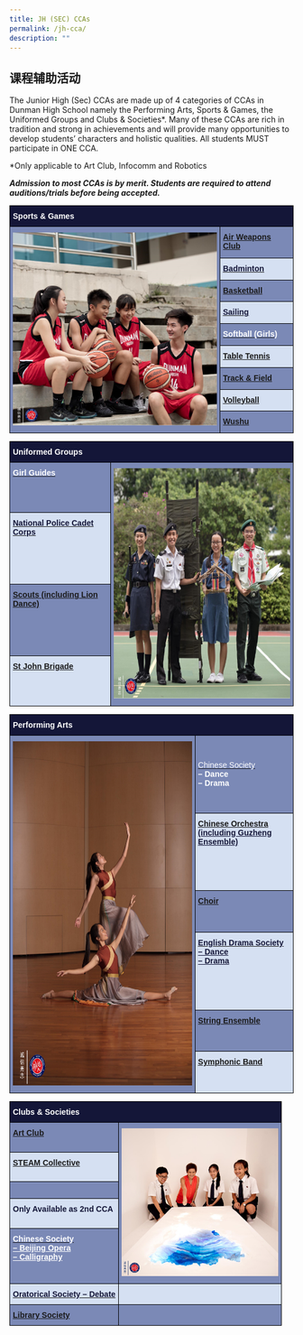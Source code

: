 ```yaml
---
title: JH (SEC) CCAs
permalink: /jh-cca/
description: ""
---
```

## 课程辅助活动  



The Junior High (Sec) CCAs are made up of 4 categories of CCAs in Dunman High School namely the Performing Arts, Sports & Games, the Uniformed Groups and Clubs & Societies\*. Many of these CCAs are rich in tradition and strong in achievements and will provide many opportunities to develop students’ characters and holistic qualities. All students MUST participate in ONE CCA.

\*Only applicable to Art Club, Infocomm and Robotics

_**Admission to most CCAs is by merit. Students are required to attend auditions/trials before being accepted.**_

<style type="text/css">
.tg  {border-collapse:collapse;border-spacing:0;}
.tg td{border-color:black;border-style:solid;border-width:1px;font-family:Arial, sans-serif;font-size:14px;
  overflow:hidden;padding:10px 5px;word-break:normal;}
.tg th{border-color:black;border-style:solid;border-width:1px;font-family:Arial, sans-serif;font-size:14px;
  font-weight:normal;overflow:hidden;padding:10px 5px;word-break:normal;}
.tg .tg-ytzc{background-color:#141638;color:#FFF;font-weight:bold;text-align:left;vertical-align:middle}
.tg .tg-463q{background-color:#7B89B6;color:#FFF;text-align:left;vertical-align:top}
.tg .tg-u0hb{background-color:#7B89B6;color:#FFF;font-weight:bold;text-align:left;text-decoration:underline;vertical-align:top}
.tg .tg-kye4{background-color:#D5E0F2;color:#141638;font-weight:bold;text-align:left;text-decoration:underline;vertical-align:top}
</style>
<table class="tg">
<thead>
  <tr>
    <th class="tg-ytzc" colspan="2"><span style="color:#FFF;background-color:#141638">Sports &amp; Games</span></th>
  </tr>
</thead>
<tbody>
  <tr>
    <td class="tg-463q" rowspan="9"><img src="/images/SportsGames.png" width="370" height="342"></td>
    <td class="tg-u0hb"><a href="/files/Sports_Air-Weapons-Club-JH.pdf"><span style="font-weight:bold">Air Weapons Club</span></a></td>
  </tr>
  <tr>
    <td class="tg-kye4"><a href="/files/Sports_Badminton-JH.pdf"><span style="color:#141638;background-color:#D5E0F2">Badminton</span></a></td>
  </tr>
  <tr>
    <td class="tg-u0hb"><a href="/files/Sports_Basketball-JH.pdf"><span style="font-weight:bold">Basketball</span></a></td>
  </tr>
  <tr>
    <td class="tg-kye4"><a href="/files/Sports_Sailing.pdf"><span style="color:#141638;background-color:#D5E0F2">Sailing</span></a></td>
  </tr>
  <tr>
    <td class="tg-u0hb"><a href="/files/Sports_Softball-JH.pdf"><span style="color:#FFF;background-color:#7B89B6">Softball (Girls)</span></a></td>
  </tr>
  <tr>
    <td class="tg-kye4"><a href="/files/Sports_Table-Tennis-JH.pdf"><span style="font-weight:bold">Table Tennis</span></a></td>
  </tr>
  <tr>
    <td class="tg-u0hb"><a href="/files/Sports_Track-Field-JH.pdf"><span style="font-weight:bold">Track &amp; Field</span></a></td>
  </tr>
  <tr>
    <td class="tg-kye4"><a href="/files/Sports_Volleyball-JH.pdf"><span style="font-weight:bold">Volleyball</span></a></td>
  </tr>
  <tr>
    <td class="tg-u0hb"><a href="/files/Sports_Wushu-JH.pdf"><span style="font-weight:bold">Wushu</span></a></td>
  </tr>
</tbody>
</table>

<style type="text/css">
.tg  {border-collapse:collapse;border-spacing:0;}
.tg td{border-color:black;border-style:solid;border-width:1px;font-family:Arial, sans-serif;font-size:14px;
  overflow:hidden;padding:10px 5px;word-break:normal;}
.tg th{border-color:black;border-style:solid;border-width:1px;font-family:Arial, sans-serif;font-size:14px;
  font-weight:normal;overflow:hidden;padding:10px 5px;word-break:normal;}
.tg .tg-ytzc{background-color:#141638;color:#FFF;font-weight:bold;text-align:left;vertical-align:middle}
.tg .tg-u0hb{background-color:#7B89B6;color:#FFF;font-weight:bold;text-align:left;text-decoration:underline;vertical-align:top}
.tg .tg-bl4q{background-color:#7B89B6;color:#FFF;text-align:left;vertical-align:middle}
.tg .tg-kye4{background-color:#D5E0F2;color:#141638;font-weight:bold;text-align:left;text-decoration:underline;vertical-align:top}
</style>
<table class="tg">
<thead>
  <tr>
    <th class="tg-ytzc" colspan="2"><span style="color:#FFF;background-color:#141638">Uniformed Groups</span></th>
  </tr>
</thead>
	
	
<tbody>
  <tr>
    <td class="tg-u0hb"><a href="/files/Uniformed-Groups-Girl-Guides-JH.pdf"><span style="color:#FFF;background-color:#7B89B6">Girl Guides</span></a></td>
    <td class="tg-bl4q" rowspan="4"><span style="color:#FFF;background-color:#7B89B6"> </span><img src="/images/UniformedGroups.png" width="416" height="408"></td>
  </tr>
  <tr>
    <td class="tg-kye4"><a href="/files/Uniformed-Groups-Police-Cadet-Corps-JH.pdf"><span style="color:#141638;background-color:#D5E0F2">National Police Cadet Corps</span></a></td>
  </tr>
  <tr>
    <td class="tg-u0hb"><a href="/files/Uniformed-Groups-Scouts_Lion-Dance-JH.pdf"><span style="font-weight:bold">Scouts (including Lion Dance)</span></a></td>
  </tr>
  <tr>
    <td class="tg-kye4"><a href="/files/Uniformed-Groups-St-John-Brigade-JH.pdf"><span style="font-weight:bold">St John Brigade</span></a></td>
  </tr>
</tbody>
</table>


<style type="text/css">
.tg  {border-collapse:collapse;border-spacing:0;}
.tg td{border-color:black;border-style:solid;border-width:1px;font-family:Arial, sans-serif;font-size:14px;
  overflow:hidden;padding:10px 5px;word-break:normal;}
.tg th{border-color:black;border-style:solid;border-width:1px;font-family:Arial, sans-serif;font-size:14px;
  font-weight:normal;overflow:hidden;padding:10px 5px;word-break:normal;}
.tg .tg-ytzc{background-color:#141638;color:#FFF;font-weight:bold;text-align:left;vertical-align:middle}
.tg .tg-463q{background-color:#7B89B6;color:#FFF;text-align:left;vertical-align:top}
.tg .tg-bl4q{background-color:#7B89B6;color:#FFF;text-align:left;vertical-align:middle}
.tg .tg-kye4{background-color:#D5E0F2;color:#141638;font-weight:bold;text-align:left;text-decoration:underline;vertical-align:top}
.tg .tg-u0hb{background-color:#7B89B6;color:#FFF;font-weight:bold;text-align:left;text-decoration:underline;vertical-align:top}
</style>
<table class="tg">
<thead>
  <tr>
    <th class="tg-ytzc" colspan="2"><span style="color:#FFF;background-color:#141638">Performing Arts</span></th>
  </tr>
</thead>
<tbody>
  <tr>
    <td class="tg-463q" rowspan="6"><img src="/images/PerformingArts.png" width="469" height="610"></td>
    <td class="tg-bl4q"><span style="color:#FFF;background-color:#7B89B6"> </span><a href="/files/Performing-Arts_Chinese-Society-JH-SH.pdf"><span style="color:#FFF;background-color:#7B89B6">Chinese Society</span></a><br><span style="font-weight:bold">– Dance</span><br><span style="font-weight:bold">– Drama</span></td>
  </tr>
  <tr>
    <td class="tg-kye4"><a href="/files/Performing-Arts_Chinese-Orchestra-JH-SH.pdf"><span style="font-weight:bold">Chinese Orchestra</span></a><br><span style="font-weight:bold">(including Guzheng Ensemble)</span></td>
  </tr>
  <tr>
    <td class="tg-u0hb"><a href="/files/Performing-Arts_Choir-JH-SH.pdf"><span style="font-weight:bold">Choir</span></a></td>
  </tr>
  <tr>
    <td class="tg-kye4"><a href="/files/English-Drama-Society_JH-.pdf"><span style="color:#141638;background-color:#D5E0F2">English Drama Society</span></a><br><span style="font-weight:bold">– Dance</span><br><span style="font-weight:bold">– Drama</span></td>
  </tr>
  <tr>
    <td class="tg-u0hb"><a href="/files/Performing-Arts_String-Ensemble-JH-SH.pdf"><span style="font-weight:bold">String Ensemble</span></a></td>
  </tr>
  <tr>
    <td class="tg-kye4"><a href="/files/Performing-Arts_Symphonic-Band-JH-SH.pdf"><span style="font-weight:bold">Symphonic Band</span></a></td>
  </tr>
</tbody>
</table>


<style type="text/css">
.tg  {border-collapse:collapse;border-spacing:0;}
.tg td{border-color:black;border-style:solid;border-width:1px;font-family:Arial, sans-serif;font-size:14px;
  overflow:hidden;padding:10px 5px;word-break:normal;}
.tg th{border-color:black;border-style:solid;border-width:1px;font-family:Arial, sans-serif;font-size:14px;
  font-weight:normal;overflow:hidden;padding:10px 5px;word-break:normal;}
.tg .tg-ytzc{background-color:#141638;color:#FFF;font-weight:bold;text-align:left;vertical-align:middle}
.tg .tg-u0hb{background-color:#7B89B6;color:#FFF;font-weight:bold;text-align:left;text-decoration:underline;vertical-align:top}
.tg .tg-463q{background-color:#7B89B6;color:#FFF;text-align:left;vertical-align:top}
.tg .tg-kye4{background-color:#D5E0F2;color:#141638;font-weight:bold;text-align:left;text-decoration:underline;vertical-align:top}
.tg .tg-bl4q{background-color:#7B89B6;color:#FFF;text-align:left;vertical-align:middle}
.tg .tg-cm1i{background-color:#D5E0F2;color:#141638;font-weight:bold;text-align:left;vertical-align:top}
.tg .tg-g8zf{background-color:#D5E0F2;color:#141638;text-align:left;vertical-align:middle}
</style>
<table class="tg">
<thead>
  <tr>
    <th class="tg-ytzc" colspan="2"><span style="color:#FFF;background-color:#141638">Clubs &amp; Societies</span></th>
  </tr>
</thead>
<tbody>
  <tr>
    <td class="tg-u0hb"><a href="/files/Clubs-Society_Art-Club-JH-SH.pdf"><span style="font-weight:bold">Art Club</span></a></td>
    <td class="tg-463q" rowspan="5"><img src="/images/ClubsSocieties.png" width="278" height="262"></td>
  </tr>
  <tr>
    <td class="tg-kye4"><a href="/files/Clubs_Society-JH-STEAM-Collective.pdf"><span style="font-weight:bold">STEAM Collective</span></a></td>
  </tr>
  <tr>
    <td class="tg-bl4q"></td>
  </tr>
  <tr>
    <td class="tg-cm1i"><span style="font-weight:bold">Only Available as 2nd CCA</span></td>
  </tr>
  <tr>
    <td class="tg-u0hb"><a href="/files/Performing-Arts_Chinese-Society-JH-SH.pdf"><span style="color:#FFF;background-color:#7B89B6">Chinese Society</span></a><br><span style="font-weight:bold">– Beijing Opera</span><br><span style="font-weight:bold">– Calligraphy</span><br></td>
  </tr>
  <tr>
    <td class="tg-kye4"><a href="/files/Clubs-Society_Oratorical-Society_Debate-JH.pdf"><span style="color:#141638;background-color:#D5E0F2">Oratorical Society – Debate</span></a></td>
    <td class="tg-g8zf"></td>
  </tr>
  <tr>
    <td class="tg-u0hb"><a href="/files/Clubs-Society_Library-Society-JH-SH.pdf"><span style="font-weight:bold">Library Society </span></a></td>
    <td class="tg-bl4q"></td>
  </tr>
</tbody>
</table>